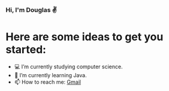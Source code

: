 ### Hi, I'm Douglas ✌️ 

# Here are some ideas to get you started:

- 💻 I’m currently studying computer science.
- 📌 I’m currently learning Java.
- 📫 How to reach me: [Gmail](douglashenrike.dsp@gmail.com)
